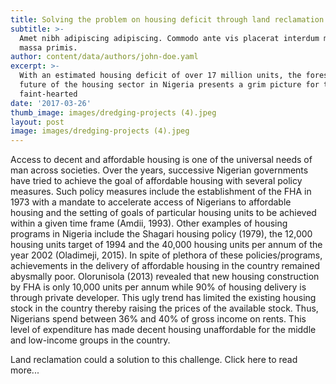 ```yaml
---
title: Solving the problem on housing deficit through land reclamation in Nigeria
subtitle: >-
  Amet nibh adipiscing adipiscing. Commodo ante vis placerat interdum massa
  massa primis. 
author: content/data/authors/john-doe.yaml
excerpt: >-
  With an estimated housing deficit of over 17 million units, the foreseeable
  future of the housing sector in Nigeria presents a grim picture for the
  faint-hearted
date: '2017-03-26'
thumb_image: images/dredging-projects (4).jpeg
layout: post
image: images/dredging-projects (4).jpeg
---
```

Access to decent and affordable housing is one of the universal needs of man across societies. Over the years, successive
Nigerian governments have tried to achieve the goal of
affordable housing with several policy measures. Such policy measures include the establishment of the FHA in 1973
with a mandate to accelerate access of Nigerians to affordable housing and the setting of goals of particular housing
units to be achieved within a given time frame (Amdii,
1993). Other examples of housing programs in Nigeria
include the Shagari housing policy (1979), the 12,000 housing units target of 1994 and the 40,000 housing units per
annum of the year 2002 (Oladimeji, 2015). In spite of plethora of these policies/programs, achievements in the delivery
of affordable housing in the country remained abysmally
poor. Olorunisola (2013) revealed that new housing construction by FHA is only 10,000 units per annum while 90%
of housing delivery is through private developer. This ugly
trend has limited the existing housing stock in the country
thereby raising the prices of the available stock. Thus,
Nigerians spend between 36% and 40% of gross income on
rents. This level of expenditure has made decent housing
unaffordable for the middle and low-income groups in the
country.

Land reclamation could a solution to this challenge. Click here to read more...